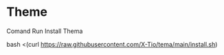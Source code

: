 # Theme

Comand Run Install Thema

bash <(curl https://raw.githubusercontent.com/X-Tio/tema/main/install.sh)
